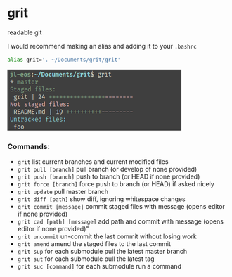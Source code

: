 # grit

readable git

I would recommend making an alias and adding it to your `.bashrc`
```sh
alias grit='. ~/Documents/grit/grit'
```

![preview](/preview.png)

### Commands:

* `grit`                      list current branches and current modified files
* `grit pull [branch]`        pull branch (or develop of none provided)
* `grit push [branch]`        push to branch (or HEAD if none provided)
* `grit force [branch]`       force push to branch (or HEAD) if asked nicely
* `grit update`               pull master branch
* `grit diff [path]`          show diff, ignoring whitespace changes
* `grit commit [message]`     commit staged files with message (opens editor if none provided)
* `grit cad [path] [message]` add path and commit with message (opens editor if none provided)"
* `grit uncommit`             un-commit the last commit without losing work
* `grit amend`                amend the staged files to the last commit
* `grit sup`                  for each submodule pull the latest master branch
* `grit sut`                  for each submodule pull the latest tag
* `grit suc [command]`        for each submodule run a command
